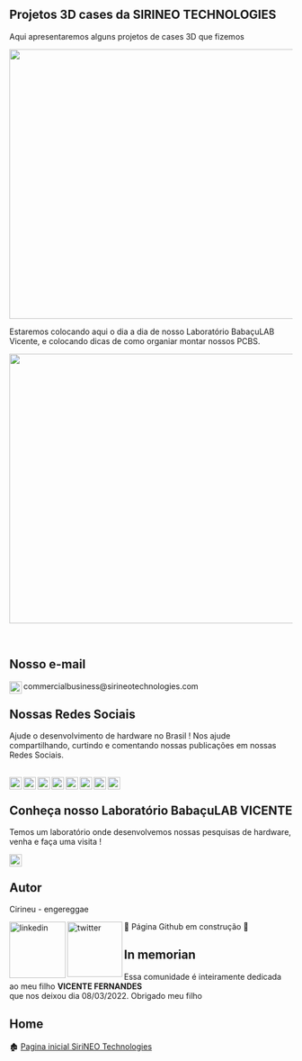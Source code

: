 ## Projetos 3D cases da SIRINEO TECHNOLOGIES

Aqui apresentaremos alguns projetos de cases 3D que fizemos

<p align="center">
<img width="640" height="479" src="https://github.com/sirineo-technologies/BabacuLAB-Vicente/blob/main/fotoslab/baba%C3%A7ulab-vicente.jpeg">
</p align="center">

Estaremos colocando aqui o dia a dia de nosso Laboratório BabaçuLAB Vicente, e colocando dicas de como organiar montar nossos PCBS.

<p align="center">
<img width="640" height="479" src="https://github.com/sirineo-technologies/BabacuLAB-Vicente/blob/main/fotoslab/baba%C3%A7ulab-vicente2.jpeg">
</p align="center">

<br>

## Nosso e-mail

<a target="_blank" href="mailto:sirineotechnologies.adm@gmail.com">
  <img align="left" alt="Gmail" width="22px" src="https://cdn.jsdelivr.net/npm/simple-icons@v3/icons/gmail.svg" />
</a> commercialbusiness@sirineotechnologies.com

## Nossas Redes Sociais

Ajude o desenvolvimento de hardware no Brasil ! Nos ajude compartilhando, curtindo e comentando nossas publicações em nossas Redes Sociais.

<br>
<a target="_blank" href="http://sirineotechnologies.com/">
  <img align="left" alt="LinkdeIN" width="22px" src="https://visualpharm.com/assets/378/Website-595b40b65ba036ed117d1098.svg" />
</a>
<a target="_blank" href="https://t.me/+JRUYf0m6IjE0ZGMx">
  <img align="left" alt="LinkdeIN" width="22px" src="https://cdn.jsdelivr.net/npm/simple-icons@v3/icons/telegram.svg" />
</a>
<a target="_blank" href="https://www.linkedin.com/company/sirineo-technologies">
  <img align="left" alt="LinkdeIN" width="22px" src="https://cdn.jsdelivr.net/npm/simple-icons@v3/icons/linkedin.svg" />
</a>
<a target="_blank" href="https://www.instagram.com/sirineotechnologies">
  <img align="left" alt="Instagram" width="22px" src="https://cdn.jsdelivr.net/npm/simple-icons@v3/icons/instagram.svg" />
</a>
<a target="_blank" href="https://web.facebook.com/Sirineotechnologies/">
  <img align="left" alt="Facebook" width="22px" src="https://cdn.jsdelivr.net/npm/simple-icons@v3/icons/facebook.svg" />
</a>
<a target="_blank" href="https://twitter.com/sirineotech">
  <img align="left" alt="LinkdeIN" width="22px" src="https://cdn.jsdelivr.net/npm/simple-icons@v3/icons/twitter.svg" />
</a>
<a target="_blank" href="https://www.youtube.com/channel/UCXL7DX-jfyiIgiR7kq9hfNw">
  <img align="left" alt="LinkdeIN" width="22px" src="https://cdn.jsdelivr.net/npm/simple-icons@v3/icons/youtube.svg" />
</a>
<a target="_blank" href="https://www.tiktok.com/@sirineotechnologies">
  <img align="left" alt="LinkdeIN" width="22px" src="https://cdn.jsdelivr.net/npm/simple-icons@v3/icons/tiktok.svg" />
</a>

<br>

## Conheça nosso Laboratório BabaçuLAB VICENTE

Temos um laboratório onde desenvolvemos nossas pesquisas de hardware, venha e faça uma visita !

<a target="_blank" href="https://www.instagram.com/babaculab.sirineo/reels/">
  <img align="left" alt="Instagram" width="22px" src="https://cdn.jsdelivr.net/npm/simple-icons@v3/icons/instagram.svg" />
</a>
<br>

## Autor

Cirineu - engereggae 

<a target="_blank" href="https://www.linkedin.com/in/cirineu-carvalho-fernandes-20490a37/">
  <img align="left" alt="linkedin" width="100px" src="https://img.shields.io/badge/LinkedIn-0077B5?style=for-the-badge&logo=linkedin&logoColor=white" />
</a> 
<a target="_blank" href="https://twitter.com/engereggae">
  <img align="left" alt="twitter" width="98px" src="https://img.shields.io/badge/Twitter-1DA1F2?style=for-the-badge&logo=twitter&logoColor=white" />
</a>
 
:construction:  Página Github em construção  :construction:

## In memorian

Essa comunidade é inteiramente dedicada ao meu filho <b>VICENTE FERNANDES</b><br> que nos deixou dia 08/03/2022.
                                                          Obrigado meu filho
														  
## Home

:derelict_house:  [Pagina inicial SiriNEO Technologies](https://github.com/sirineo-technologies)
